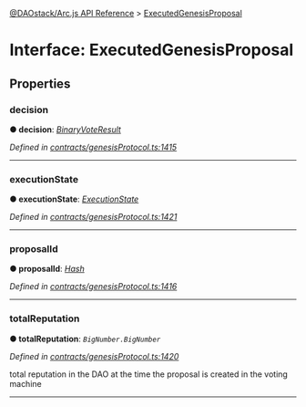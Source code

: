 [@DAOstack/Arc.js API Reference](../README.md) > [ExecutedGenesisProposal](../interfaces/executedgenesisproposal.md)



# Interface: ExecutedGenesisProposal


## Properties
<a id="decision"></a>

###  decision

**●  decision**:  *[BinaryVoteResult](../enums/binaryvoteresult.md)* 

*Defined in [contracts/genesisProtocol.ts:1415](https://github.com/daostack/arc.js/blob/0fff6d4/lib/contracts/genesisProtocol.ts#L1415)*





___

<a id="executionstate"></a>

###  executionState

**●  executionState**:  *[ExecutionState](../enums/executionstate.md)* 

*Defined in [contracts/genesisProtocol.ts:1421](https://github.com/daostack/arc.js/blob/0fff6d4/lib/contracts/genesisProtocol.ts#L1421)*





___

<a id="proposalid"></a>

###  proposalId

**●  proposalId**:  *[Hash](../#hash)* 

*Defined in [contracts/genesisProtocol.ts:1416](https://github.com/daostack/arc.js/blob/0fff6d4/lib/contracts/genesisProtocol.ts#L1416)*





___

<a id="totalreputation"></a>

###  totalReputation

**●  totalReputation**:  *`BigNumber.BigNumber`* 

*Defined in [contracts/genesisProtocol.ts:1420](https://github.com/daostack/arc.js/blob/0fff6d4/lib/contracts/genesisProtocol.ts#L1420)*



total reputation in the DAO at the time the proposal is created in the voting machine




___


